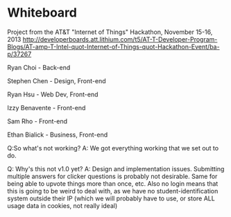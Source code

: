 Whiteboard
==========

Project from the AT&T "Internet of Things" Hackathon, November 15-16, 2013
http://developerboards.att.lithium.com/t5/AT-T-Developer-Program-Blogs/AT-amp-T-Intel-quot-Internet-of-Things-quot-Hackathon-Event/ba-p/37267

Ryan Choi - Back-end

Stephen Chen - Design, Front-end

Ryan Hsu - Web Dev, Front-end

Izzy Benavente - Front-end

Sam Rho - Front-end

Ethan Bialick - Business, Front-end

Q:So what's not working?
A: We got everything working that we set out to do.

Q: Why's this not v1.0 yet?
A: Design and implementation issues. Submitting multiple answers for clicker questions is probably not desirable. Same for being able to upvote things more than once, etc. Also no login means that this is going to be weird to deal with, as we have no student-identification system outside their IP (which we will probably have to use, or store ALL usage data in cookies, not really ideal)
